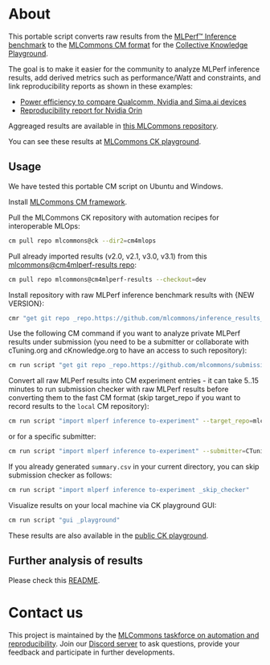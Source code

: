 ﻿# About

This portable script converts raw results from the [MLPerf™ Inference benchmark]( https://github.com/mlcommons/inference )
to the [MLCommons CM format](https://github.com/mlcommons/ck) for the [Collective Knowledge Playground](https://x.cKnowledge.org).

The goal is to make it easier for the community to analyze MLPerf inference results, 
add derived metrics such as performance/Watt and constraints,
and link reproducibility reports as shown in these examples:
* [Power efficiency to compare Qualcomm, Nvidia and Sima.ai devices](https://cKnowledge.org/mlcommons-mlperf-inference-gui-derived-metrics-and-conditions)
* [Reproducibility report for Nvidia Orin](https://access.cknowledge.org/playground/?action=experiments&name=mlperf-inference--v3.0--edge--closed--image-classification--offline&result_uid=3751b230c800434a)

Aggreaged results are available in [this MLCommons repository](https://github.com/mlcommons/cm4mlperf-results).

You can see these results at [MLCommons CK playground](https://access.cknowledge.org/playground/?action=experiments&tags=mlperf-inference,all).

## Usage

We have tested this portable CM script on Ubuntu and Windows.

Install [MLCommons CM framework](https://github.com/mlcommons/ck/blob/master/docs/installation.md).

Pull the MLCommons CK repository with automation recipes for interoperable MLOps:
```bash
cm pull repo mlcommons@ck --dir2=cm4mlops
```

Pull already imported results (v2.0, v2.1, v3.0, v3.1) from this [mlcommons@cm4mlperf-results repo](https://github.com/mlcommons/cm4mlperf-results):

```bash
cm pull repo mlcommons@cm4mlperf-results --checkout=dev
```

Install repository with raw MLPerf inference benchmark results with {NEW VERSION}:
```bash
cmr "get git repo _repo.https://github.com/mlcommons/inference_results_v{NEW VERSION}" --extra_cache_tags=mlperf-inference-results,version-{NEW VERSION} --time --space

```

Use the following CM command if you want to analyze private MLPerf results under submission 
(you need to be a submitter or collaborate with cTuning.org and cKnowledge.org to have an access to such repository):

```bash
cm run script "get git repo _repo.https://github.com/mlcommons/submissions_inference_v4.0" --env.CM_GIT_CHECKOUT=main --extra_cache_tags=mlperf-inference-results,version-4.0-private --time --space
```

Convert all raw MLPerf results into CM experiment entries - it can take 5..15 minutes to run submission checker 
with raw MLPerf results before converting them to the fast CM format (skip target_repo if you want
to record results to the `local` CM repository):

```bash
cm run script "import mlperf inference to-experiment" --target_repo=mlcommons@cm4mlperf-results --time --space
```

or for a specific submitter:

```bash
cm run script "import mlperf inference to-experiment" --submitter=CTuning
```


If you already generated `summary.csv` in your current directory, you can skip submission checker as follows:

```bash
cm run script "import mlperf inference to-experiment _skip_checker"
```

Visualize results on your local machine via CK playground GUI:

```bash
cm run script "gui _playground"
```

These results are also available in the [public CK playground](https://access.cknowledge.org/playground/?action=experiments&tags=mlperf-inference,all).

## Further analysis of results

Please check this [README](https://github.com/mlcommons/cm4mlperf-results#how-to-update-this-repository-with-new-results).

# Contact us

This project is maintained by the [MLCommons taskforce on automation and reproducibility](https://cKnowledge.org/mlcommons-taskforce).
Join our [Discord server](https://discord.gg/JjWNWXKxwT) to ask questions, provide your feedback and participate in further developments.
